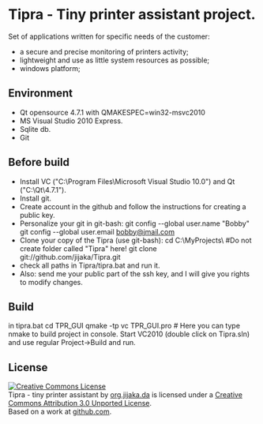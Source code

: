 Tipra - Tiny printer assistant project.
=============
Set of applications written for specific needs of the customer: 
 * a secure and precise monitoring of printers activity;
 * lightweight and use as little system resources as possible;
 * windows platform;

Environment
-------
* Qt opensource 4.7.1 with QMAKESPEC=win32-msvc2010
* MS Visual Studio 2010 Express.
* Sqlite db.
* Git
 
Before build
-------
* Install VC ("C:\Program Files\Microsoft Visual Studio 10.0") and Qt ("C:\Qt\4.7.1").
* Install git.
* Create account in the github and follow the instructions for creating a public key.
* Personalize your git in git-bash: 
	git config --global user.name "Bobby"
	git config --global user.email bobby@jmail.com
* Clone your copy of the Tipra (use git-bash):
	cd C:\MyProjects\ #Do not create folder called "Tipra" here!
	git clone git://github.com/jijaka/Tipra.git
* check all paths in Tipra/tipra.bat and run it.	
* Also: send me your public part of the ssh key, and I will give you rights to modify changes.

Build
-------	
in tipra.bat
    cd TPR_GUI
	qmake -tp vc TPR_GUI.pro
	# Here you can type nmake to build project in console.
Start VC2010 (double click on Tipra.sln) and use regular Project->Build and run.


License
-------
<p>
<a rel="license" href="http://creativecommons.org/licenses/by/3.0/"><img alt="Creative Commons License" style="border-width:0" src="http://i.creativecommons.org/l/by/3.0/80x15.png" /></a><br /><span xmlns:dct="http://purl.org/dc/terms/" href="http://purl.org/dc/dcmitype/InteractiveResource" property="dct:title" rel="dct:type">Tipra - tiny printer assistant</span> by <a xmlns:cc="http://creativecommons.org/ns#" href="https://github.com/jijaka" property="cc:attributionName" rel="cc:attributionURL">org.jijaka.da</a> is licensed under a <a rel="license" href="http://creativecommons.org/licenses/by/3.0/">Creative Commons Attribution 3.0 Unported License</a>.<br />Based on a work at <a xmlns:dct="http://purl.org/dc/terms/" href="https://github.com/jijaka/Tipra" rel="dct:source">github.com</a>.
</p>